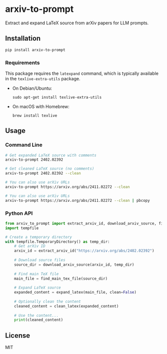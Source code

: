 # arxiv-to-prompt

Extract and expand LaTeX source from arXiv papers for LLM prompts.

## Installation

```bash
pip install arxiv-to-prompt
```

### Requirements

This package requires the `latexpand` command, which is typically available in the `texlive-extra-utils` package.

- On Debian/Ubuntu:
  ```
  sudo apt-get install texlive-extra-utils
  ```

- On macOS with Homebrew:
  ```
  brew install texlive
  ```

## Usage

### Command Line

```bash
# Get expanded LaTeX source with comments
arxiv-to-prompt 2402.02392

# Get cleaned LaTeX source (no comments)
arxiv-to-prompt 2402.02392 --clean

# You can also use arXiv URLs
arxiv-to-prompt https://arxiv.org/abs/2411.02272 --clean

# You can also use arXiv URLs
arxiv-to-prompt https://arxiv.org/abs/2411.02272 --clean | pbcopy
```

### Python API

```python
from arxiv_to_prompt import extract_arxiv_id, download_arxiv_source, find_main_tex_file, expand_latex, clean_latex
import tempfile

# Create a temporary directory
with tempfile.TemporaryDirectory() as temp_dir:
    # Get arXiv ID
    arxiv_id = extract_arxiv_id("https://arxiv.org/abs/2402.02392")
    
    # Download source files
    source_dir = download_arxiv_source(arxiv_id, temp_dir)
    
    # Find main TeX file
    main_file = find_main_tex_file(source_dir)
    
    # Expand LaTeX source
    expanded_content = expand_latex(main_file, clean=False)
    
    # Optionally clean the content
    cleaned_content = clean_latex(expanded_content)
    
    # Use the content...
    print(cleaned_content)
```

## License

MIT
